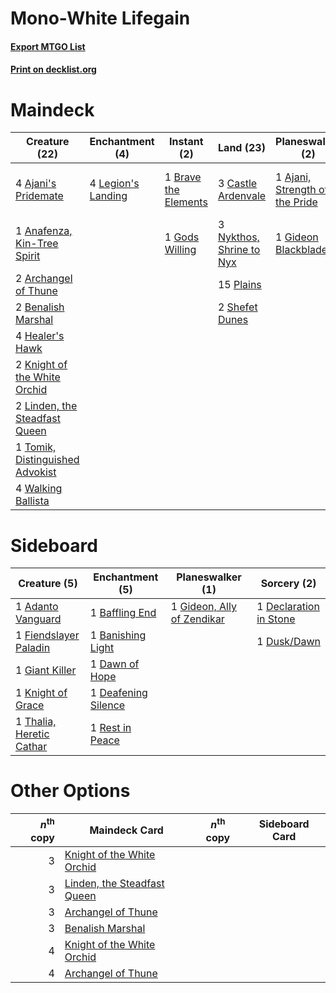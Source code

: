 # Mono-White Lifegain

#### [Export MTGO List](../collection/Mono-White%20Lifegain/Mono-White%20Lifegain.txt)
#### [Print on decklist.org](http://decklist.org/?deckmain=4%09Ajani's%20Pridemate%0A1%09Ajani,%20Strength%20of%20the%20Pride%0A1%09Anafenza,%20Kin-Tree%20Spirit%0A2%09Archangel%20of%20Thune%0A2%09Benalish%20Marshal%0A1%09Brave%20the%20Elements%0A3%09Castle%20Ardenvale%0A3%09Daxos,%20Blessed%20by%20the%20Sun%0A1%09Gideon%20Blackblade%0A1%09Gods%20Willing%0A4%09Healer's%20Hawk%0A4%09Heliod,%20Sun-Crowned%0A2%09Knight%20of%20the%20White%20Orchid%0A4%09Legion's%20Landing%0A2%09Linden,%20the%20Steadfast%20Queen%0A3%09Nykthos,%20Shrine%20to%20Nyx%0A15%09Plains%0A2%09Shefet%20Dunes%0A1%09Tomik,%20Distinguished%20Advokist%0A4%09Walking%20Ballista&deckside=1%09Adanto%20Vanguard%0A1%09Baffling%20End%0A1%09Banishing%20Light%0A1%09Dawn%20of%20Hope%0A1%09Deafening%20Silence%0A1%09Declaration%20in%20Stone%0A1%09Dusk/Dawn%0A1%09Fiendslayer%20Paladin%0A1%09Giant%20Killer%0A1%09Gideon,%20Ally%20of%20Zendikar%0A1%09Knight%20of%20Grace%0A1%09Rest%20in%20Peace%0A1%09Thalia,%20Heretic%20Cathar)
# Maindeck

|                                              Creature (22)                                               |                                       Enchantment (4)                                       |                                          Instant (2)                                          |                                             Land (23)                                             |                                            Planeswalker (2)                                             |        Unknown (7)        |
|----------------------------------------------------------------------------------------------------------|---------------------------------------------------------------------------------------------|-----------------------------------------------------------------------------------------------|---------------------------------------------------------------------------------------------------|---------------------------------------------------------------------------------------------------------|---------------------------|
|4 [Ajani's Pridemate](http://gatherer.wizards.com/Pages/Card/Details.aspx?multiverseid=376241)            |4 [Legion's Landing](http://gatherer.wizards.com/Pages/Card/Details.aspx?multiverseid=435173)|1 [Brave the Elements](http://gatherer.wizards.com/Pages/Card/Details.aspx?multiverseid=389450)|3 [Castle Ardenvale](http://gatherer.wizards.com/Pages/Card/Details.aspx?multiverseid=473200)      |1 [Ajani, Strength of the Pride](http://gatherer.wizards.com/Pages/Card/Details.aspx?multiverseid=466756)|3 Daxos, Blessed by the Sun|
|1 [Anafenza, Kin-Tree Spirit](http://gatherer.wizards.com/Pages/Card/Details.aspx?multiverseid=394490)    |                                                                                             |1 [Gods Willing](http://gatherer.wizards.com/Pages/Card/Details.aspx?multiverseid=442005)      |3 [Nykthos, Shrine to Nyx](http://gatherer.wizards.com/Pages/Card/Details.aspx?multiverseid=373713)|1 [Gideon Blackblade](http://gatherer.wizards.com/Pages/Card/Details.aspx?multiverseid=463943)           |4 Heliod, Sun-Crowned      |
|2 [Archangel of Thune](http://gatherer.wizards.com/Pages/Card/Details.aspx?multiverseid=438574)           |                                                                                             |                                                                                               |15 [Plains](http://gatherer.wizards.com/Pages/Card/Details.aspx?multiverseid=439856)               |                                                                                                         |                           |
|2 [Benalish Marshal](http://gatherer.wizards.com/Pages/Card/Details.aspx?multiverseid=442894)             |                                                                                             |                                                                                               |2 [Shefet Dunes](http://gatherer.wizards.com/Pages/Card/Details.aspx?multiverseid=430872)          |                                                                                                         |                           |
|4 [Healer's Hawk](http://gatherer.wizards.com/Pages/Card/Details.aspx?multiverseid=452764)                |                                                                                             |                                                                                               |                                                                                                   |                                                                                                         |                           |
|2 [Knight of the White Orchid](http://gatherer.wizards.com/Pages/Card/Details.aspx?multiverseid=178094)   |                                                                                             |                                                                                               |                                                                                                   |                                                                                                         |                           |
|2 [Linden, the Steadfast Queen](http://gatherer.wizards.com/Pages/Card/Details.aspx?multiverseid=472982)  |                                                                                             |                                                                                               |                                                                                                   |                                                                                                         |                           |
|1 [Tomik, Distinguished Advokist](http://gatherer.wizards.com/Pages/Card/Details.aspx?multiverseid=460961)|                                                                                             |                                                                                               |                                                                                                   |                                                                                                         |                           |
|4 [Walking Ballista](http://gatherer.wizards.com/Pages/Card/Details.aspx?multiverseid=423848)             |                                                                                             |                                                                                               |                                                                                                   |                                                                                                         |                           |


# Sideboard

|                                           Creature (5)                                            |                                       Enchantment (5)                                        |                                          Planeswalker (1)                                           |                                           Sorcery (2)                                           |
|---------------------------------------------------------------------------------------------------|----------------------------------------------------------------------------------------------|-----------------------------------------------------------------------------------------------------|-------------------------------------------------------------------------------------------------|
|1 [Adanto Vanguard](http://gatherer.wizards.com/Pages/Card/Details.aspx?multiverseid=435152)       |1 [Baffling End](http://gatherer.wizards.com/Pages/Card/Details.aspx?multiverseid=439658)     |1 [Gideon, Ally of Zendikar](http://gatherer.wizards.com/Pages/Card/Details.aspx?multiverseid=401897)|1 [Declaration in Stone](http://gatherer.wizards.com/Pages/Card/Details.aspx?multiverseid=409750)|
|1 [Fiendslayer Paladin](http://gatherer.wizards.com/Pages/Card/Details.aspx?multiverseid=430547)   |1 [Banishing Light](http://gatherer.wizards.com/Pages/Card/Details.aspx?multiverseid=405135)  |                                                                                                     |1 [Dusk/Dawn](http://gatherer.wizards.com/Pages/Card/Details.aspx?multiverseid=426912)           |
|1 [Giant Killer](http://gatherer.wizards.com/Pages/Card/Details.aspx?multiverseid=472976)          |1 [Dawn of Hope](http://gatherer.wizards.com/Pages/Card/Details.aspx?multiverseid=452758)     |                                                                                                     |                                                                                                 |
|1 [Knight of Grace](http://gatherer.wizards.com/Pages/Card/Details.aspx?multiverseid=442911)       |1 [Deafening Silence](http://gatherer.wizards.com/Pages/Card/Details.aspx?multiverseid=472972)|                                                                                                     |                                                                                                 |
|1 [Thalia, Heretic Cathar](http://gatherer.wizards.com/Pages/Card/Details.aspx?multiverseid=414338)|1 [Rest in Peace](http://gatherer.wizards.com/Pages/Card/Details.aspx?multiverseid=442021)    |                                                                                                     |                                                                                                 |


# Other Options

|*n*<sup>th</sup> copy|                                            Maindeck Card                                             |*n*<sup>th</sup> copy|Sideboard Card|
|--------------------:|------------------------------------------------------------------------------------------------------|---------------------|--------------|
|                    3|[Knight of the White Orchid](http://gatherer.wizards.com/Pages/Card/Details.aspx?multiverseid=178094) |                     |              |
|                    3|[Linden, the Steadfast Queen](http://gatherer.wizards.com/Pages/Card/Details.aspx?multiverseid=472982)|                     |              |
|                    3|[Archangel of Thune](http://gatherer.wizards.com/Pages/Card/Details.aspx?multiverseid=438574)         |                     |              |
|                    3|[Benalish Marshal](http://gatherer.wizards.com/Pages/Card/Details.aspx?multiverseid=442894)           |                     |              |
|                    4|[Knight of the White Orchid](http://gatherer.wizards.com/Pages/Card/Details.aspx?multiverseid=178094) |                     |              |
|                    4|[Archangel of Thune](http://gatherer.wizards.com/Pages/Card/Details.aspx?multiverseid=438574)         |                     |              |

